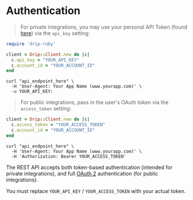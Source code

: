 # Authentication

> For private integrations, you may use your personal API Token (found [here](https://www.getdrip.com/user/edit)) via the `api_key` setting:

```ruby
require 'drip-ruby'

client = Drip::Client.new do |c|
  c.api_key = "YOUR_API_KEY"
  c.account_id = "YOUR_ACCOUNT_ID"
end
```

```shell
curl "api_endpoint_here" \
  -H 'User-Agent: Your App Name (www.yourapp.com)' \
  -u YOUR_API_KEY:
```

> For public integrations, pass in the user's OAuth token via the `access_token` setting:

```ruby
client = Drip::Client.new do |c|
  c.access_token = "YOUR_ACCESS_TOKEN"
  c.account_id = "YOUR_ACCOUNT_ID"
end
```

```shell
curl "api_endpoint_here" \
  -H 'User-Agent: Your App Name (www.yourapp.com)' \
  -H 'Authorization: Bearer YOUR_ACCESS_TOKEN'
```

The REST API accepts both token-based authentication (intended for private integrations),
and full [OAuth 2](http://oauth.net/2/) authentication (for public integrations).

<aside class="notice">
You must replace <code>YOUR_API_KEY</code> / <code>YOUR_ACCESS_TOKEN</code> with your actual token.
</aside>
